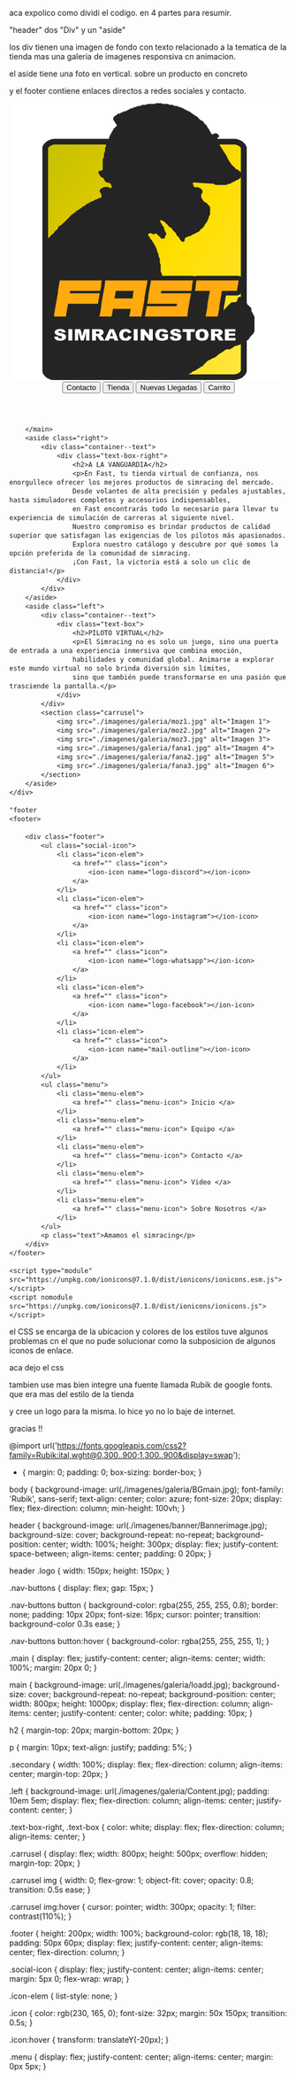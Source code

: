 
aca expolico como dividi el codigo. 
en 4 partes para resumir.


"header"
dos "Div" y un "aside"




los div tienen una imagen de fondo con texto relacionado a la tematica de la tienda
mas una galeria de imagenes responsiva cn animacion.

el aside tiene una foto en vertical. sobre un producto en concreto

y el footer contiene enlaces directos a redes sociales y contacto.

<!DOCTYPE html>
<html lang="en">
<head>
    <meta charset="UTF-8">
    <meta name="viewport" content="width=device-width, initial-scale=1.0">
    <title>Document</title>
    <link rel="stylesheet" href="style.css">
</head>
<body>
    <header>
        <img src="./imagenes/galeria/LOGO.png" alt="Logo" class="logo">
        <nav class="nav-buttons">
            <button>Contacto</button>
            <button>Tienda</button>
            <button>Nuevas Llegadas</button>
            <button>Carrito</button>
        </nav>
    </header>
    <div class="main">
        <main>
             
        </main>
        <aside class="right">
            <div class="container--text">
                <div class="text-box-right">
                    <h2>A LA VANGUARDIA</h2>
                    <p>En Fast, tu tienda virtual de confianza, nos enorgullece ofrecer los mejores productos de simracing del mercado. 
                    Desde volantes de alta precisión y pedales ajustables, hasta simuladores completos y accesorios indispensables, 
                    en Fast encontrarás todo lo necesario para llevar tu experiencia de simulación de carreras al siguiente nivel.
                    Nuestro compromiso es brindar productos de calidad superior que satisfagan las exigencias de los pilotos más apasionados.
                    Explora nuestro catálogo y descubre por qué somos la opción preferida de la comunidad de simracing.
                    ¡Con Fast, la victoria está a solo un clic de distancia!</p>
                </div>
            </div>
        </aside>
        <aside class="left">
            <div class="container--text">
                <div class="text-box">
                    <h2>PILOTO VIRTUAL</h2>
                    <p>El Simracing no es solo un juego, sino una puerta de entrada a una experiencia inmersiva que combina emoción,
                    habilidades y comunidad global. Animarse a explorar este mundo virtual no solo brinda diversión sin límites,
                    sino que también puede transformarse en una pasión que trasciende la pantalla.</p>
                </div>
            </div>  
            <section class="carrusel">
                <img src="./imagenes/galeria/moz1.jpg" alt="Imagen 1">
                <img src="./imagenes/galeria/moz2.jpg" alt="Imagen 2">
                <img src="./imagenes/galeria/moz3.jpg" alt="Imagen 3">
                <img src="./imagenes/galeria/fana1.jpg" alt="Imagen 4">
                <img src="./imagenes/galeria/fana2.jpg" alt="Imagen 5">
                <img src="./imagenes/galeria/fana3.jpg" alt="Imagen 6">
            </section>
        </aside>
    </div>

    "footer
    <footer>
        
        <div class="footer">
            <ul class="social-icon">
                <li class="icon-elem">
                    <a href="" class="icon">
                        <ion-icon name="logo-discord"></ion-icon>
                    </a>
                </li>
                <li class="icon-elem">
                    <a href="" class="icon">
                        <ion-icon name="logo-instagram"></ion-icon>
                    </a>
                </li>
                <li class="icon-elem">
                    <a href="" class="icon">
                        <ion-icon name="logo-whatsapp"></ion-icon>
                    </a>
                </li>
                <li class="icon-elem">
                    <a href="" class="icon">
                        <ion-icon name="logo-facebook"></ion-icon>
                    </a>
                </li>
                <li class="icon-elem">
                    <a href="" class="icon">
                        <ion-icon name="mail-outline"></ion-icon>
                    </a>
                </li>
            </ul>
            <ul class="menu">
                <li class="menu-elem">
                    <a href="" class="menu-icon"> Inicio </a>
                </li>
                <li class="menu-elem">
                    <a href="" class="menu-icon"> Equipo </a>
                </li>
                <li class="menu-elem">
                    <a href="" class="menu-icon"> Contacto </a>
                </li>
                <li class="menu-elem">
                    <a href="" class="menu-icon"> Video </a>
                </li>
                <li class="menu-elem">
                    <a href="" class="menu-icon"> Sobre Nosotros </a>
                </li>
            </ul>
            <p class="text">Amamos el simracing</p>
        </div>
    </footer>

    <script type="module" src="https://unpkg.com/ionicons@7.1.0/dist/ionicons/ionicons.esm.js"></script>
    <script nomodule src="https://unpkg.com/ionicons@7.1.0/dist/ionicons/ionicons.js"></script>
</body>
</html>


el CSS se encarga de la ubicacion y colores de los estilos
tuve algunos problemas cn el que no pude solucionar como la subposicion de algunos  iconos de enlace.

aca dejo el css

tambien use mas bien integre una fuente llamada Rubik de google fonts. que era mas del estilo de la tienda 

y cree un logo para la misma. lo hice yo no lo baje de internet.

gracias !!

@import url('https://fonts.googleapis.com/css2?family=Rubik:ital,wght@0,300..900;1,300..900&display=swap');

* {
    margin: 0;
    padding: 0;
    box-sizing: border-box;
}

body {
    background-image: url(./imagenes/galeria/BGmain.jpg);
    font-family: 'Rubik', sans-serif;
    text-align: center;
    color: azure;
    font-size: 20px;
    display: flex;
    flex-direction: column;
    min-height: 100vh;
}

header {
    background-image: url(./imagenes/banner/Bannerimage.jpg);
    background-size: cover;
    background-repeat: no-repeat;
    background-position: center;
    width: 100%;
    height: 300px;
    display: flex;
    justify-content: space-between;
    align-items: center;
    padding: 0 20px;
}

header .logo {
    width: 150px;
    height: 150px;
}

.nav-buttons {
    display: flex;
    gap: 15px;
}

.nav-buttons button {
    background-color: rgba(255, 255, 255, 0.8);
    border: none;
    padding: 10px 20px;
    font-size: 16px;
    cursor: pointer;
    transition: background-color 0.3s ease;
}

.nav-buttons button:hover {
    background-color: rgba(255, 255, 255, 1);
}

.main {
    display: flex;
    justify-content: center;
    align-items: center;
    width: 100%;
    margin: 20px 0;
}

main {
    background-image: url(./imagenes/galeria/loadd.jpg);
    background-size: cover;
    background-repeat: no-repeat;
    background-position: center;
    width: 800px;
    height: 1000px;
    display: flex;
    flex-direction: column;
    align-items: center;
    justify-content: center;
    color: white;
    padding: 10px;
}

h2 {
    margin-top: 20px;
    margin-bottom: 20px;
}

p {
    margin: 10px;
    text-align: justify;
    padding: 5%;
}

.secondary {
    width: 100%;
    display: flex;
    flex-direction: column;
    align-items: center;
    margin-top: 20px;
}

.left {
    background-image: url(./imagenes/galeria/Content.jpg);
    padding: 10em 5em;
    display: flex;
    flex-direction: column;
    align-items: center;
    justify-content: center;
}

.text-box-right,
.text-box {
    color: white;
    display: flex;
    flex-direction: column;
    align-items: center;
}

.carrusel {
    display: flex;
    width: 800px;
    height: 500px;
    overflow: hidden;
    margin-top: 20px;
}

.carrusel img {
    width: 0;
    flex-grow: 1;
    object-fit: cover;
    opacity: 0.8;
    transition: 0.5s ease;
}

.carrusel img:hover {
    cursor: pointer;
    width: 300px;
    opacity: 1;
    filter: contrast(110%);
}

.footer {
    height: 200px;
    width: 100%;
    background-color: rgb(18, 18, 18);
    padding: 50px 60px;
    display: flex;
    justify-content: center;
    align-items: center;
    flex-direction: column;
}

.social-icon {
    display: flex;
    justify-content: center;
    align-items: center;
    margin: 5px 0;
    flex-wrap: wrap;
}

.icon-elem {
    list-style: none;
}

.icon {
    color: rgb(230, 165, 0);
    font-size: 32px;
    margin: 50x 150px;
    transition: 0.5s;
}

.icon:hover {
    transform: translateY(-20px);
}

.menu {
    display: flex;
    justify-content: center;
    align-items: center;
    margin: 0px 5px;
}
